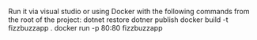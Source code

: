 Run it via visual studio or using Docker with the following commands from the root of the project:
dotnet restore
dotner publish
docker build -t fizzbuzzapp .
docker run -p 80:80 fizzbuzzapp